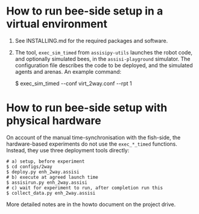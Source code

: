 # How to run bee-side setup in a virtual environment

1. See INSTALLING.md for the required packages and software.
2. The tool, `exec_sim_timed` from `assisipy-utils` launches the 
   robot code, and optionally simulated bees, in the `assisi-playground` 
   simulator.   The configuration file describes the code to be deployed,
   and the simulated agents and arenas. 
   An example command:

    $ exec_sim_timed --conf virt_2way.conf --rpt 1


# How to run bee-side setup with physical hardware

On account of the manual time-synchronisation with the fish-side, the
hardware-based experiments do not use the `exec_*_timed` functions.  Instead,
they use three deployment tools directly:

    # a) setup, before experiment
    $ cd configs/2way
    $ deploy.py enh_2way.assisi
    # b) execute at agreed launch time
    $ assisirun.py enh_2way.assisi 
    # c) wait for experiment to run, after completion run this
    $ collect_data.py enh_2way.assisi


More detailed notes are in the howto document on the project drive.



